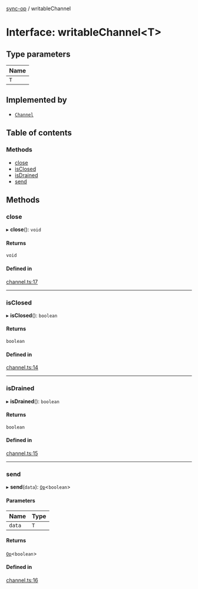 [sync-op](../README.md) / writableChannel

# Interface: writableChannel<T\>

## Type parameters

| Name |
| :------ |
| `T` |

## Implemented by

- [`Channel`](../classes/Channel.md)

## Table of contents

### Methods

- [close](writableChannel.md#close)
- [isClosed](writableChannel.md#isclosed)
- [isDrained](writableChannel.md#isdrained)
- [send](writableChannel.md#send)

## Methods

### close

▸ **close**(): `void`

#### Returns

`void`

#### Defined in

[channel.ts:17](https://github.com/dhcmrlchtdj/sync-op/blob/bd5f2f4/src/channel.ts#L17)

___

### isClosed

▸ **isClosed**(): `boolean`

#### Returns

`boolean`

#### Defined in

[channel.ts:14](https://github.com/dhcmrlchtdj/sync-op/blob/bd5f2f4/src/channel.ts#L14)

___

### isDrained

▸ **isDrained**(): `boolean`

#### Returns

`boolean`

#### Defined in

[channel.ts:15](https://github.com/dhcmrlchtdj/sync-op/blob/bd5f2f4/src/channel.ts#L15)

___

### send

▸ **send**(`data`): [`Op`](../classes/Op.md)<`boolean`\>

#### Parameters

| Name | Type |
| :------ | :------ |
| `data` | `T` |

#### Returns

[`Op`](../classes/Op.md)<`boolean`\>

#### Defined in

[channel.ts:16](https://github.com/dhcmrlchtdj/sync-op/blob/bd5f2f4/src/channel.ts#L16)
